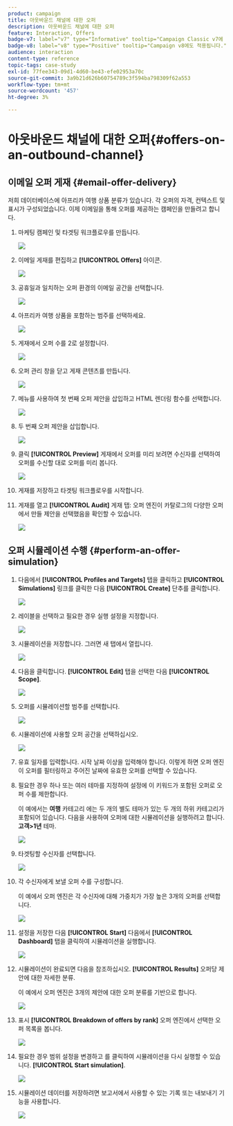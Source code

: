 ```yaml
---
product: campaign
title: 아웃바운드 채널에 대한 오퍼
description: 아웃바운드 채널에 대한 오퍼
feature: Interaction, Offers
badge-v7: label="v7" type="Informative" tooltip="Campaign Classic v7에 적용"
badge-v8: label="v8" type="Positive" tooltip="Campaign v8에도 적용됩니다."
audience: interaction
content-type: reference
topic-tags: case-study
exl-id: 77fee343-09d1-4d60-be43-efe02953a70c
source-git-commit: 3a9b21d626b60754789c3f594ba798309f62a553
workflow-type: tm+mt
source-wordcount: '457'
ht-degree: 3%

---
```


# 아웃바운드 채널에 대한 오퍼{#offers-on-an-outbound-channel}



## 이메일 오퍼 게재 {#email-offer-delivery}

저희 데이터베이스에 아프리카 여행 상품 분류가 있습니다. 각 오퍼의 자격, 컨텍스트 및 표시가 구성되었습니다. 이제 이메일을 통해 오퍼를 제공하는 캠페인을 만들려고 합니다.

1. 마케팅 캠페인 및 타겟팅 워크플로우를 만듭니다.

   ![](assets/offer_delivery_example_001.png)

1. 이메일 게재를 편집하고 **[!UICONTROL Offers]** 아이콘.

   ![](assets/offer_delivery_example_002.png)

1. 공휴일과 일치하는 오퍼 환경의 이메일 공간을 선택합니다.

   ![](assets/offer_delivery_example_003.png)

1. 아프리카 여행 상품을 포함하는 범주를 선택하세요.

   ![](assets/offer_delivery_example_004.png)

1. 게재에서 오퍼 수를 2로 설정합니다.

   ![](assets/offer_delivery_example_005.png)

1. 오퍼 관리 창을 닫고 게재 콘텐츠를 만듭니다.

   ![](assets/offer_delivery_example_006.png)

1. 메뉴를 사용하여 첫 번째 오퍼 제안을 삽입하고 HTML 렌더링 함수를 선택합니다.

   ![](assets/offer_delivery_example_007.png)

1. 두 번째 오퍼 제안을 삽입합니다.

   ![](assets/offer_delivery_example_008.png)

1. 클릭 **[!UICONTROL Preview]** 게재에서 오퍼를 미리 보려면 수신자를 선택하여 오퍼를 수신할 대로 오퍼를 미리 봅니다.

   ![](assets/offer_delivery_example_009.png)

1. 게재를 저장하고 타겟팅 워크플로우를 시작합니다.
1. 게재를 열고 **[!UICONTROL Audit]** 게재 탭: 오퍼 엔진이 카탈로그의 다양한 오퍼에서 만들 제안을 선택했음을 확인할 수 있습니다.

   ![](assets/offer_delivery_example_010.png)

## 오퍼 시뮬레이션 수행 {#perform-an-offer-simulation}

1. 다음에서 **[!UICONTROL Profiles and Targets]** 탭을 클릭하고 **[!UICONTROL Simulations]** 링크를 클릭한 다음 **[!UICONTROL Create]** 단추를 클릭합니다.

   ![](assets/offer_simulation_001.png)

1. 레이블을 선택하고 필요한 경우 실행 설정을 지정합니다.

   ![](assets/offer_simulation_example_002.png)

1. 시뮬레이션을 저장합니다. 그러면 새 탭에서 열립니다.

   ![](assets/offer_simulation_example_003.png)

1. 다음을 클릭합니다. **[!UICONTROL Edit]** 탭을 선택한 다음 **[!UICONTROL Scope]**.

   ![](assets/offer_simulation_example_004.png)

1. 오퍼를 시뮬레이션할 범주를 선택합니다.

   ![](assets/offer_simulation_example_005.png)

1. 시뮬레이션에 사용할 오퍼 공간을 선택하십시오.

   ![](assets/offer_simulation_example_006.png)

1. 유효 일자를 입력합니다. 시작 날짜 이상을 입력해야 합니다. 이렇게 하면 오퍼 엔진이 오퍼를 필터링하고 주어진 날짜에 유효한 오퍼를 선택할 수 있습니다.
1. 필요한 경우 하나 또는 여러 테마를 지정하여 설정에 이 키워드가 포함된 오퍼로 오퍼 수를 제한합니다.

   이 예에서는 **여행** 카테고리 에는 두 개의 별도 테마가 있는 두 개의 하위 카테고리가 포함되어 있습니다. 다음을 사용하여 오퍼에 대한 시뮬레이션을 실행하려고 합니다. **고객>1년** 테마.

   ![](assets/offer_simulation_example_007.png)

1. 타겟팅할 수신자를 선택합니다.

   ![](assets/offer_simulation_example_008.png)

1. 각 수신자에게 보낼 오퍼 수를 구성합니다.

   이 예에서 오퍼 엔진은 각 수신자에 대해 가중치가 가장 높은 3개의 오퍼를 선택합니다.

   ![](assets/offer_simulation_example_009.png)

1. 설정을 저장한 다음 **[!UICONTROL Start]** 다음에서 **[!UICONTROL Dashboard]** 탭을 클릭하여 시뮬레이션을 실행합니다.

   ![](assets/offer_simulation_example_010.png)

1. 시뮬레이션이 완료되면 다음을 참조하십시오. **[!UICONTROL Results]** 오퍼당 제안에 대한 자세한 분류.

   이 예에서 오퍼 엔진은 3개의 제안에 대한 오퍼 분류를 기반으로 합니다.

   ![](assets/offer_simulation_example_011.png)

1. 표시 **[!UICONTROL Breakdown of offers by rank]** 오퍼 엔진에서 선택한 오퍼 목록을 봅니다.

   ![](assets/offer_simulation_example_012.png)

1. 필요한 경우 범위 설정을 변경하고 를 클릭하여 시뮬레이션을 다시 실행할 수 있습니다. **[!UICONTROL Start simulation]**.

   ![](assets/offer_simulation_example_010.png)

1. 시뮬레이션 데이터를 저장하려면 보고서에서 사용할 수 있는 기록 또는 내보내기 기능을 사용합니다.

   ![](assets/offer_simulation_example_013.png)
